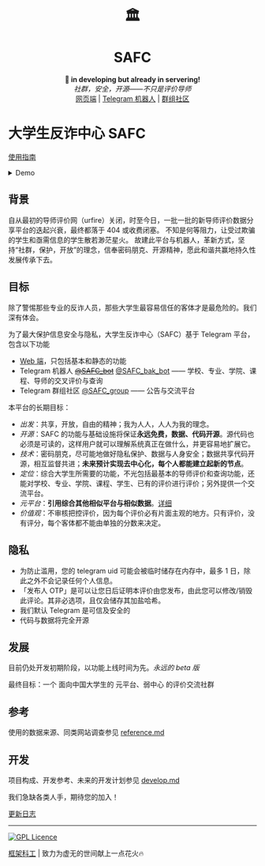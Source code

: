 <div align="center">
  <h1>🏛️</h1>
  <!-- <img width="150" heigth="150" src="./doc/asserts/icon.png"> -->
  <h1>SAFC</h1>
  <b>🧪 in developing but already in servering!</b><br/>
  <i>社群，安全，开源——不只是评价导师</i><br/>
  <!-- <a href="https://t.me/SAFC_bot"><del>Telegram 机器人</del></a> | --> 
  <a href="https://framist.github.io/safc">网页端</a> |
  <a href="https://t.me/SAFC_bak_bot">Telegram 机器人</a> |
  <a href="https://t.me/SAFC_group">群组社区</a><br/> 
</div>

# 大学生反诈中心 SAFC

[使用指南](./doc/usage.md)

<details>
<summary>Demo</summary>
<img src="./assets/bot_demo.png">
</details>


## 背景

自从最初的导师评价网（urfire）关闭，时至今日，一批一批的新导师评价数据分享平台的迭起兴衰，最终都落于 404 或收费闭塞。
不知是何等阻力，让受过欺骗的学生和亟需信息的学生散若渺茫星火。
故建此平台与机器人，革新方式，坚持“社群，保护，开放”的理念，信奉密码朋克、开源精神，愿此和谐共赢地持久性发展传承下去。

## 目标

除了警惕那些专业的反诈人员，那些大学生最容易信任的客体才是最危险的。我们深有体会。

为了最大保护信息安全与隐私，大学生反诈中心（SAFC）基于 Telegram 平台，包含以下功能

* [Web 端](https://framist.github.io/safc)，只包括基本和静态的功能
* Telegram 机器人 ~~[@SAFC_bot](https://t.me/SAFC_bot)~~ [@SAFC_bak_bot](https://t.me/SAFC_bak_bot) —— 学校、专业、学院、课程、导师的交叉评价与查询
* Telegram 群组社区 [@SAFC_group](https://t.me/SAFC_group) —— 公告与交流平台

本平台的长期目标：

* _出发_：共享，开放，自由的精神；我为人人，人人为我的理念。
* _开源_：SAFC 的功能与基础设施将保证**永远免费，数据、代码开源**。源代码也必须是可读的，这样用户就可以理解系统真正在做什么，并更容易地扩展它。
* _技术_：密码朋克，尽可能地做好隐私保护、数据与人身安全；数据共享代码开源，相互监督共进；**未来预计实现去中心化，每个人都能建立起新的节点**。
* _定位_：综合大学生所需要的功能，不光包括最基本的导师评价和查询功能，还能对学校、专业、学院、课程、学生、已有的评价进行评价；另外提供一个交流平台。
* _元平台_：**引用综合其他相似平台与相似数据**。[详细](./doc/meta.md)
* _价值观_：不审核把控评价，因为每个评价必有片面主观的地方。只有评价，没有评分，每个客体都不能由单独的分数来决定。

## 隐私

- 为防止滥用，您的 telegram uid 可能会被临时储存在内存中，最多 1 日，除此之外不会记录任何个人信息。
- 「发布人 OTP」是可以让您日后证明本评价由您发布，由此您可以修改/销毁此评论。其非必选项，且仅会储存其加盐哈希。
- 我们默认 Telegram 是可信及安全的
- 代码与数据将完全开源


## 发展

目前仍处开发初期阶段，以功能上线时间为先。*永远的 beta 版*

最终目标：一个 面向中国大学生的 元平台、弱中心 的评价交流社群

## 参考

使用的数据来源、同类网站调查参见 [reference.md](./doc/reference.md) 

## 开发

项目构成、开发参考、未来的开发计划参见 [develop.md](./doc/develop.md)

我们急缺各类人手，期待您的加入！

[更新日志](./CHANGELOG.md)

---

[![GPL Licence](https://badges.frapsoft.com/os/gpl/gpl.png?v=103)](https://opensource.org/licenses/GPL-3.0/)

[框架科工](https://craft.framist.top/) | 致力为虚无的世间献上一点花火🔥
